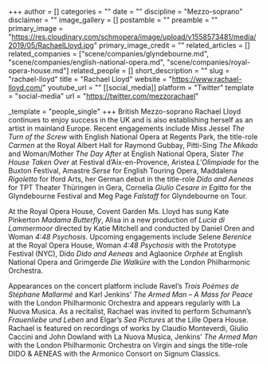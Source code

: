 +++
author = []
categories = ""
date = ""
discipline = "Mezzo-soprano"
disclaimer = ""
image_gallery = []
postamble = ""
preamble = ""
primary_image = "https://res.cloudinary.com/schmopera/image/upload/v1558573481/media/2019/05/RachaelLloyd.jpg"
primary_image_credit = ""
related_articles = []
related_companies = ["scene/companies/glyndebourne.md", "scene/companies/english-national-opera.md", "scene/companies/royal-opera-house.md"]
related_people = []
short_description = ""
slug = "rachael-lloyd"
title = "Rachael Lloyd"
website = "https://www.rachael-lloyd.com/"
youtube_url = ""
[[social_media]]
platform = "Twitter"
template = "social-media"
url = "https://twitter.com/mezzorachael"

_template = "people_single"
+++
British Mezzo-soprano Rachael Lloyd continues to enjoy success in the UK and is also establishing herself as an artist in mainland Europe. Recent engagements include Miss Jessel _The Turn of the Screw_ with English National Opera at Regents Park, the title-role _Carmen_ at the Royal Albert Hall for Raymond Gubbay, Pitti-Sing _The Mikado_ and Woman/Mother _The Day After_ at English National Opera, Sister _The House Taken Over_ at Festival d’Aix-en-Provence, Aristea _L'Olimpiade_ for the Buxton Festival, Amastre _Serse_ for English Touring Opera, Maddalena _Rigoletto_ for Iford Arts, her German debut in the title-role _Dido and Aeneas_ for TPT Theater Thüringen in Gera, Cornelia _Giulio Cesare in Egitto_ for the Glyndebourne Festival and Meg Page _Falstaff_ for Glyndebourne on Tour.

At the Royal Opera House, Covent Garden Ms. Lloyd has sung Kate Pinkerton _Madama Butterfly_, Alisa in a new production of _Lucia di Lammermoor_ directed by Katie Mitchell and conducted by Daniel Oren and Woman _4:48 Psychosis_. Upcoming engagements include Selene _Berenice_ at the Royal Opera House, Woman _4:48 Psychosis_ with the Prototype Festival (NYC),  Dido _Dido and Aeneas_ and Aglaonice _Orphée_ at English National Opera and Grimgerde _Die Walküre_ with the London Philharmonic Orchestra.

Appearances on the concert platform include Ravel’s _Trois Poèmes de Stéphane Mallarmé_ and Karl Jenkins’ _The Armed Man – A Mass for Peace_ with the London Philharmonic Orchestra and appears regularly with La Nuova Musica.  As a recitalist, Rachael was invited to perform Schumann’s _Frauenliebe und Leben_ and Elgar’s _Sea Pictures_ at the Lille Opera House. Rachael is featured on recordings of works by Claudio Monteverdi, Giulio Caccini and John Dowland with La Nuova Musica, Jenkins’ _The Armed Man_ with the London Philharmonic Orchestra on Virgin and sings the title-role DIDO & AENEAS with the Armonico Consort on Signum Classics.